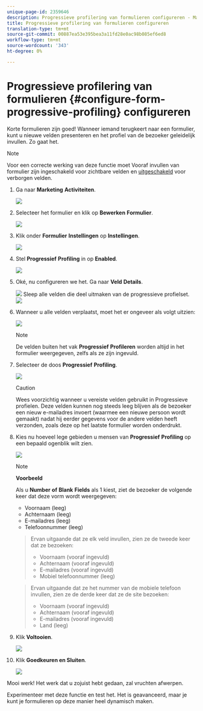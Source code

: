 ```yaml
---
unique-page-id: 2359646
description: Progressieve profilering van formulieren configureren - Marketo Docs - Productdocumentatie
title: Progressieve profilering van formulieren configureren
translation-type: tm+mt
source-git-commit: 00887ea53e395bea3a11fd28e0ac98b085ef6ed8
workflow-type: tm+mt
source-wordcount: '343'
ht-degree: 0%

---
```



# Progressieve profilering van formulieren {#configure-form-progressive-profiling} configureren

Korte formulieren zijn goed! Wanneer iemand terugkeert naar een formulier, kunt u nieuwe velden presenteren en het profiel van de bezoeker geleidelijk invullen. Zo gaat het.

>[!NOTE]
>
>Voor een correcte werking van deze functie moet Vooraf invullen van formulier zijn ingeschakeld voor zichtbare velden en [uitgeschakeld](http://docs.marketo.com/display/DOCS/Disable+Pre-fill+for+a+Form+Field) voor verborgen velden.

1. Ga naar **Marketing** **Activiteiten**.

   ![](assets/ma-1.png)

1. Selecteer het formulier en klik op **Bewerken** **Formulier**.

   ![](assets/image2014-9-15-12-3a31-3a20.png)

1. Klik onder **Formulier** **Instellingen** op **Instellingen**.

   ![](assets/image2014-9-15-12-3a31-3a29.png)

1. Stel **Progressief** **Profiling** in op **Enabled**.

   ![](assets/image2014-9-15-12-3a31-3a47.png)

1. Oké, nu configureren we het. Ga naar **Veld** **Details**.

   ![](assets/image2014-9-15-12-3a31-3a55.png)
Sleep alle velden die deel uitmaken van de progressieve profielset.
   ![](assets/image2014-9-15-12-3a32-3a3.png)

1. Wanneer u alle velden verplaatst, moet het er ongeveer als volgt uitzien:

   ![](assets/image2014-9-15-12-3a32-3a12.png)

   >[!NOTE]
   >
   >De velden buiten het vak **Progressief** **Profileren** worden altijd in het formulier weergegeven, zelfs als ze zijn ingevuld.

1. Selecteer de doos **Progressief** **Profiling**.

   ![](assets/image2014-9-15-12-3a32-3a19.png)

   >[!CAUTION]
   >
   >Wees voorzichtig wanneer u vereiste velden gebruikt in Progressieve profielen. Deze velden kunnen nog steeds leeg blijven als de bezoeker een nieuw e-mailadres invoert (waarmee een nieuwe persoon wordt gemaakt) nadat hij eerder gegevens voor de andere velden heeft verzonden, zoals deze op het laatste formulier worden onderdrukt.

1. Kies nu hoeveel lege gebieden u mensen van **Progressief** **Profiling** op een bepaald ogenblik wilt zien.

   ![](assets/image2014-9-15-12-3a32-3a26.png)

   >[!NOTE]
   >
   >**Voorbeeld**
   >
   >
   >Als u **Number** **of** **Blank** **Fields** als 1 kiest, ziet de bezoeker de volgende keer dat deze vorm wordt weergegeven:
   >
   >    
   >    
   >    * Voornaam (leeg)
   >    * Achternaam (leeg)
   >    * E-mailadres (leeg)
   >    * Telefoonnummer (leeg)

   >    
   >    
   >Ervan uitgaande dat ze elk veld invullen, zien ze de tweede keer dat ze bezoeken:
   >
   >    
   >    
   >    * Voornaam (vooraf ingevuld)
   >    * Achternaam (vooraf ingevuld)
   >    * E-mailadres (vooraf ingevuld)
   >    * Mobiel telefoonnummer (leeg)

   >    
   >    
   >Ervan uitgaande dat ze het nummer van de mobiele telefoon invullen, zien ze de derde keer dat ze de site bezoeken:
   >
   >    
   >    
   >    * Voornaam (vooraf ingevuld)
   >    * Achternaam (vooraf ingevuld)
   >    * E-mailadres (vooraf ingevuld)
   >    * Land (leeg)


1. Klik **Voltooien**.

   ![](assets/image2014-9-15-12-3a33-3a35.png)

1. Klik **Goedkeuren en Sluiten**.

   ![](assets/image2014-9-15-12-3a33-3a45.png)

Mooi werk! Het werk dat u zojuist hebt gedaan, zal vruchten afwerpen.

Experimenteer met deze functie en test het. Het is geavanceerd, maar je kunt je formulieren op deze manier heel dynamisch maken.

